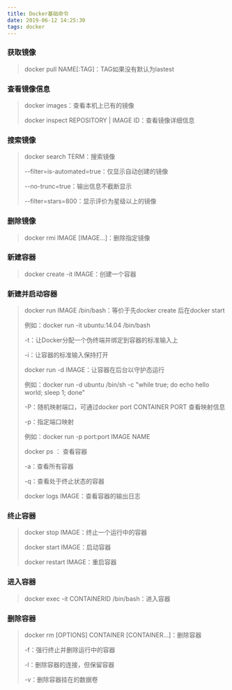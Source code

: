 ```yaml
---
title: Docker基础命令
date: 2019-06-12 14:25:30
tags: docker
---
```


### 获取镜像

> docker pull NAME[:TAG]：TAG如果没有默认为lastest

### 查看镜像信息

> docker images：查看本机上已有的镜像
>
> docker inspect REPOSITORY | IMAGE ID：查看镜像详细信息

### 搜索镜像

> docker search TERM：搜索镜像
>
> --filter=is-automated=true：仅显示自动创建的镜像
>
> --no-trunc=true：输出信息不截断显示
>
> --filter=stars=800：显示评价为星级以上的镜像

### 删除镜像

> docker rmi IMAGE [IMAGE...]：删除指定镜像

### 新建容器

> docker create -it IMAGE：创建一个容器

### 新建并启动容器

> docker run IMAGE /bin/bash：等价于先docker create 后在docker start
>
> 例如：docker run -it ubuntu:14.04 /bin/bash 
>
> -t：让Docker分配一个伪终端并绑定到容器的标准输入上
>
> -i：让容器的标准输入保持打开
>
> docker run -d IMAGE：让容器在后台以守护态运行
>
> 例如：docker run -d ubuntu /bin/sh -c "while true; do echo hello world; sleep 1; done"
>
> -P：随机映射端口，可通过docker port CONTAINER PORT 查看映射信息
>
> -p：指定端口映射
>
> 例如：docker run -p port:port  IMAGE NAME
>
> docker ps ： 查看容器
>
> -a：查看所有容器
>
> -q：查看处于终止状态的容器
>
> docker logs IMAGE：查看容器的输出日志

### 终止容器

> docker stop IMAGE：终止一个运行中的容器
>
> docker start IMAGE：启动容器
>
> docker restart IMAGE：重启容器

### 进入容器

> docker exec -it CONTAINERID /bin/bash：进入容器

### 删除容器

> docker rm [OPTIONS] CONTAINER [CONTAINER...]：删除容器
>
> -f：强行终止并删除运行中的容器
>
> -l：删除容器的连接，但保留容器
>
> -v：删除容器挂在的数据卷

> 